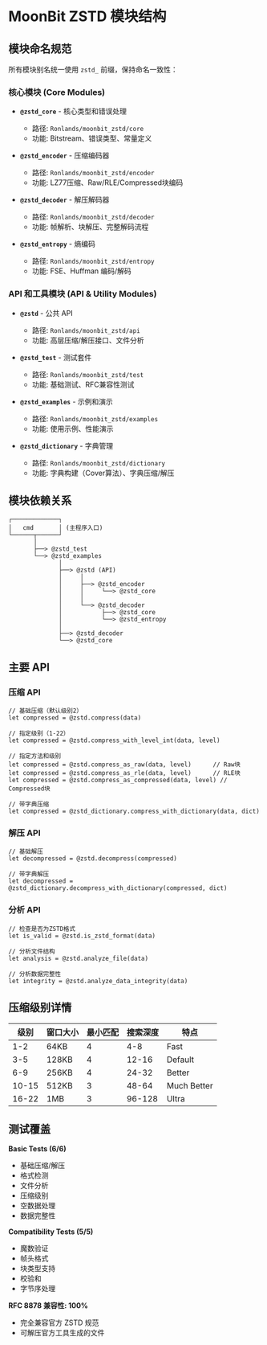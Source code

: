 # MoonBit ZSTD 模块结构

## 模块命名规范

所有模块别名统一使用 `zstd_` 前缀，保持命名一致性：

### 核心模块 (Core Modules)

- **`@zstd_core`** - 核心类型和错误处理
  - 路径: `Ronlands/moonbit_zstd/core`
  - 功能: Bitstream、错误类型、常量定义

- **`@zstd_encoder`** - 压缩编码器
  - 路径: `Ronlands/moonbit_zstd/encoder`
  - 功能: LZ77压缩、Raw/RLE/Compressed块编码

- **`@zstd_decoder`** - 解压解码器
  - 路径: `Ronlands/moonbit_zstd/decoder`
  - 功能: 帧解析、块解压、完整解码流程

- **`@zstd_entropy`** - 熵编码
  - 路径: `Ronlands/moonbit_zstd/entropy`
  - 功能: FSE、Huffman 编码/解码

### API 和工具模块 (API & Utility Modules)

- **`@zstd`** - 公共 API
  - 路径: `Ronlands/moonbit_zstd/api`
  - 功能: 高层压缩/解压接口、文件分析

- **`@zstd_test`** - 测试套件
  - 路径: `Ronlands/moonbit_zstd/test`
  - 功能: 基础测试、RFC兼容性测试

- **`@zstd_examples`** - 示例和演示
  - 路径: `Ronlands/moonbit_zstd/examples`
  - 功能: 使用示例、性能演示

- **`@zstd_dictionary`** - 字典管理
  - 路径: `Ronlands/moonbit_zstd/dictionary`
  - 功能: 字典构建（Cover算法）、字典压缩/解压

## 模块依赖关系

```
┌─────────────┐
│   cmd       │ (主程序入口)
└──────┬──────┘
       │
       ├──> @zstd_test
       └──> @zstd_examples
              │
              ├──> @zstd (API)
              │     │
              │     ├──> @zstd_encoder
              │     │     └──> @zstd_core
              │     │
              │     └──> @zstd_decoder
              │           ├──> @zstd_core
              │           └──> @zstd_entropy
              │
              ├──> @zstd_decoder
              └──> @zstd_core
```

## 主要 API

### 压缩 API

```moonbit
// 基础压缩（默认级别2）
let compressed = @zstd.compress(data)

// 指定级别（1-22）
let compressed = @zstd.compress_with_level_int(data, level)

// 指定方法和级别
let compressed = @zstd.compress_as_raw(data, level)      // Raw块
let compressed = @zstd.compress_as_rle(data, level)      // RLE块
let compressed = @zstd.compress_as_compressed(data, level) // Compressed块

// 带字典压缩
let compressed = @zstd_dictionary.compress_with_dictionary(data, dict)
```

### 解压 API

```moonbit
// 基础解压
let decompressed = @zstd.decompress(compressed)

// 带字典解压
let decompressed = @zstd_dictionary.decompress_with_dictionary(compressed, dict)
```

### 分析 API

```moonbit
// 检查是否为ZSTD格式
let is_valid = @zstd.is_zstd_format(data)

// 分析文件结构
let analysis = @zstd.analyze_file(data)

// 分析数据完整性
let integrity = @zstd.analyze_data_integrity(data)
```

## 压缩级别详情

| 级别 | 窗口大小 | 最小匹配 | 搜索深度 | 特点 |
|------|----------|----------|----------|------|
| 1-2  | 64KB     | 4        | 4-8      | Fast |
| 3-5  | 128KB    | 4        | 12-16    | Default |
| 6-9  | 256KB    | 4        | 24-32    | Better |
| 10-15| 512KB    | 3        | 48-64    | Much Better |
| 16-22| 1MB      | 3        | 96-128   | Ultra |

## 测试覆盖

 **Basic Tests (6/6)**
- 基础压缩/解压
- 格式检测
- 文件分析
- 压缩级别
- 空数据处理
- 数据完整性

 **Compatibility Tests (5/5)**
- 魔数验证
- 帧头格式
- 块类型支持
- 校验和
- 字节序处理

 **RFC 8878 兼容性: 100%**
- 完全兼容官方 ZSTD 规范
- 可解压官方工具生成的文件

